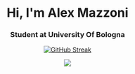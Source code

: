 <h1 align="center">Hi, I'm Alex Mazzoni</h1>
<h3 align="center" href="https://corsi.unibo.it/laurea/IngegneriaScienzeInformatiche">Student at University Of Bologna</h3>

<p></p>

<div align='center'>
  <a href="https://git.io/streak-stats"><img src="https://streak-stats.demolab.com?user=pallax03&theme=black-ice&hide_border=true&date_format=j%20M%5B%20Y%5D&exclude_days=Sun%2CSat" alt="GitHub Streak" /></a>
  <p></p>
  <img src='https://github-profile-trophy.vercel.app/?username=pallax03&row=1&column=6&margin-h=15&theme=onestar&no-frame=true'/>  
</div>
